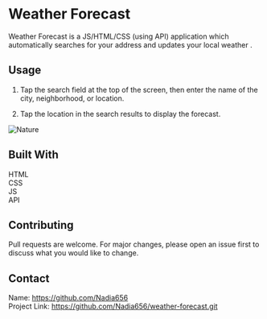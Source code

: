 # Weather Forecast

Weather Forecast is a JS/HTML/CSS (using API) application which automatically searches for your address and updates your local weather .
## Usage

1. Tap the search field at the top of the screen, then enter the name of the city, neighborhood, or location.</br>

2. Tap the location in the search results to display the forecast.  

![Nature](meditationApp.png)


## Built With
HTML</br>
CSS</br>
JS</br>
API


## Contributing

Pull requests are welcome. For major changes, please open an issue first
to discuss what you would like to change.   

## Contact
Name: https://github.com/Nadia656 </br>
Project Link: https://github.com/Nadia656/weather-forecast.git

